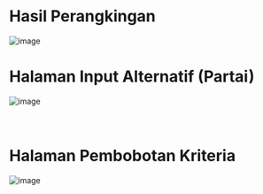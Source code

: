 Hasil Perangkingan
==================
![image](https://github.com/FikkoMuharavid/SPK-Pemilihan-Partai/assets/114418487/48727fdc-ed3f-4e7a-8721-d303c9f2cf5b)

Halaman Input Alternatif (Partai)
=================================
![image](https://github.com/FikkoMuharavid/SPK-Pemilihan-Partai/assets/114418487/3b438e6f-88db-4100-93b1-fd5b43f6eb63)
<br/><br/><br/>

Halaman Pembobotan Kriteria
===========================
![image](https://github.com/FikkoMuharavid/SPK-Pemilihan-Partai/assets/114418487/e6c4f8aa-650f-4790-9e7c-ce50db47074a)
